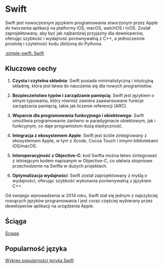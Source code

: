 # Swift

Swift jest nowoczesnym językiem programowania stworzonym przez Apple do tworzenia aplikacji na platformy iOS, macOS, watchOS i tvOS. Został zaprojektowany, aby być jak najbardziej przyjazny dla deweloperów, oferując szybkość i wydajność porównywalną z C++, a jednocześnie prostotę i czytelność kodu zbliżoną do Pythona.

[:simple-swift: Swift](https://www.swift.org/)

## Kluczowe cechy

1. **Czysta i czytelna składnia**: Swift posiada minimalistyczną i intuicyjną składnię, która jest łatwa do nauczenia się dla nowych programistów.

2. **Bezpieczeństwo typów i zarządzanie pamięcią**: Swift jest językiem o silnym typowaniu, który również zawiera zaawansowane funkcje zarządzania pamięcią, takie jak liczenie referencji (ARC).

3. **Wsparcie dla programowania funkcyjnego i obiektowego**: Swift umożliwia programowanie zarówno w paradygmacie obiektowym, jak i funkcyjnym, co daje programistom dużą elastyczność.

4. **Integracja z ekosystemem Apple**: Swift jest ściśle zintegrowany z ekosystemem Apple, w tym z Xcode, Cocoa Touch i innymi bibliotekami iOS/macOS.

5. **Interoperacyjność z Objective-C**: kod Swifta można łatwo zintegrować z istniejącym kodem napisanym w Objective-C, co ułatwia stopniowe przechodzenie na Swifta w dużych projektach.

6. **Optymalizacja wydajności**: Swift został zaprojektowany z myślą o wydajności, oferując szybkość wykonania porównywalną z językiem C++.

Od swojego wprowadzenia w 2014 roku, Swift stał się jednym z najszybciej rosnących języków programowania i jest coraz częściej wybierany przez deweloperów aplikacji na urządzenia Apple.

## Ściąga

[Ściąga](https://quickref.me/swift)

## Popularność języka

[Wykres popularności języka Swift](https://www.tiobe.com/tiobe-index/swift/)
